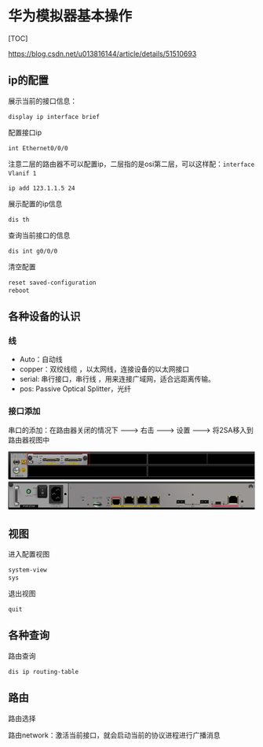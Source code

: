 # 华为模拟器基本操作

[TOC]



<https://blog.csdn.net/u013816144/article/details/51510693>



ip的配置
--------

展示当前的接口信息：

```
display ip interface brief
```

配置接口ip

```
int Ethernet0/0/0
```

注意二层的路由器不可以配置ip，二层指的是osi第二层，可以这样配：`interface Vlanif 1` 

```
ip add 123.1.1.5 24
```

展示配置的ip信息

```
dis th
```

查询当前接口的信息

```
dis int g0/0/0
```

清空配置

```
reset saved-configuration
reboot
```



各种设备的认识
--------------

### 线

-  Auto：自动线 
- copper：双绞线缆 ，以太网线，连接设备的以太网接口
- serial: 串行接口，串行线 ，用来连接广域网，适合远距离传输。
- pos: Passive Optical Splitter，光纤



### 接口添加

串口的添加：在路由器关闭的情况下 ---> 右击 ---> 设置 ---> 将2SA移入到路由器视图中

<img src="./images/serial_add.png" />





视图
----

进入配置视图

```
system-view
sys
```

退出视图

```
quit
```



各种查询
--------

路由查询

```
dis ip routing-table
```





路由
----

路由选择

路由network：激活当前接口，就会启动当前的协议进程进行广播消息